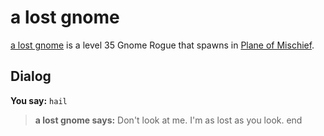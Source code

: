 # a lost gnome



[a lost gnome](/npc/126179) is a level 35 Gnome Rogue that spawns in [Plane of Mischief](/zone/126).



## Dialog

**You say:** `hail`



>**a lost gnome says:** Don't look at me. I'm as lost as you look.
end
